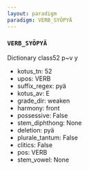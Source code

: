 ```yaml
---
layout: paradigm
paradigm: VERB_SYÖPYÄ
---
```

### ` VERB_SYÖPYÄ `

Dictionary class52 p~v y
* kotus_tn: 52
* upos: VERB
* suffix_regex: pyä
* kotus_av: E
* grade_dir: weaken
* harmony: front
* possessive: False
* stem_diphthong: None
* deletion: pyä
* plurale_tantum: False
* clitics: False
* pos: VERB
* stem_vowel: None
